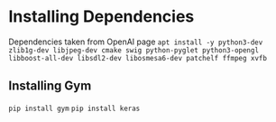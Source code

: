 # Installing Dependencies

Dependencies taken from OpenAI page
```apt install -y python3-dev zlib1g-dev libjpeg-dev cmake swig python-pyglet python3-opengl libboost-all-dev libsdl2-dev libosmesa6-dev patchelf ffmpeg xvfb```

## Installing Gym
```pip install gym```
```pip install keras```

